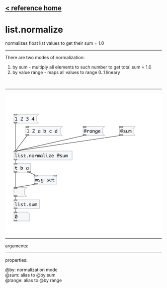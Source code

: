[< reference home](index.html)
---

# list.normalize


normalizes float list values to get their sum = 1.0

---

There are two modes of normalization:
1. by sum - multiply all elements to such number to get total sum = 1.0
2. by value range - maps all values to range 0..1 lineary
<br>


---


![example](examples/list.normalize-example.jpg)

---
arguments:


---
properties:

@by: normalization
            mode<br>
@sum: alias to @by sum<br>
@range: alias to @by range<br>

